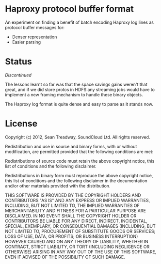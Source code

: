 # Haproxy protocol buffer format

An experiment on finding a benefit of batch encoding Haproxy log lines as protocol buffer messages for:

  * Denser representation
  * Easier parsing

# Status

*Discontinued*

The lessons learnt so far was that the space savings gains weren't that great,
and if we did store protos in HDFS any streaming jobs would have to implement a
new framing mechanism to handle these binary objects.

The Haproxy log format is quite dense and easy to parse as it stands now.

# License

Copyright (c) 2012, Sean Treadway, SoundCloud Ltd.
All rights reserved.

Redistribution and use in source and binary forms, with or without
modification, are permitted provided that the following conditions are met:

Redistributions of source code must retain the above copyright notice, this
list of conditions and the following disclaimer.

Redistributions in binary form must reproduce the above copyright notice, this
list of conditions and the following disclaimer in the documentation and/or
other materials provided with the distribution.

THIS SOFTWARE IS PROVIDED BY THE COPYRIGHT HOLDERS AND CONTRIBUTORS "AS IS" AND
ANY EXPRESS OR IMPLIED WARRANTIES, INCLUDING, BUT NOT LIMITED TO, THE IMPLIED
WARRANTIES OF MERCHANTABILITY AND FITNESS FOR A PARTICULAR PURPOSE ARE
DISCLAIMED. IN NO EVENT SHALL THE COPYRIGHT HOLDER OR CONTRIBUTORS BE LIABLE
FOR ANY DIRECT, INDIRECT, INCIDENTAL, SPECIAL, EXEMPLARY, OR CONSEQUENTIAL
DAMAGES (INCLUDING, BUT NOT LIMITED TO, PROCUREMENT OF SUBSTITUTE GOODS OR
SERVICES; LOSS OF USE, DATA, OR PROFITS; OR BUSINESS INTERRUPTION) HOWEVER
CAUSED AND ON ANY THEORY OF LIABILITY, WHETHER IN CONTRACT, STRICT LIABILITY,
OR TORT (INCLUDING NEGLIGENCE OR OTHERWISE) ARISING IN ANY WAY OUT OF THE USE
OF THIS SOFTWARE, EVEN IF ADVISED OF THE POSSIBILITY OF SUCH DAMAGE.

